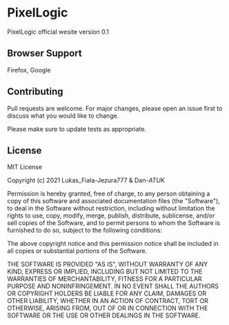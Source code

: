 # PixelLogic

PixelLogic official wesite version 0.1

## Browser Support

Firefox, Google


## Contributing

Pull requests are welcome. For major changes, please open an issue first to discuss what you would like to change.

Please make sure to update tests as appropriate.

## License

MIT License

Copyright (c) 2021 Lukas_Fiala-Jezura777 & Dan-_ATUK_

Permission is hereby granted, free of charge, to any person obtaining a copy
of this software and associated documentation files (the "Software"), to deal
in the Software without restriction, including without limitation the rights
to use, copy, modify, merge, publish, distribute, sublicense, and/or sell
copies of the Software, and to permit persons to whom the Software is
furnished to do so, subject to the following conditions:

The above copyright notice and this permission notice shall be included in all
copies or substantial portions of the Software.

THE SOFTWARE IS PROVIDED "AS IS", WITHOUT WARRANTY OF ANY KIND, EXPRESS OR
IMPLIED, INCLUDING BUT NOT LIMITED TO THE WARRANTIES OF MERCHANTABILITY,
FITNESS FOR A PARTICULAR PURPOSE AND NONINFRINGEMENT. IN NO EVENT SHALL THE
AUTHORS OR COPYRIGHT HOLDERS BE LIABLE FOR ANY CLAIM, DAMAGES OR OTHER
LIABILITY, WHETHER IN AN ACTION OF CONTRACT, TORT OR OTHERWISE, ARISING FROM,
OUT OF OR IN CONNECTION WITH THE SOFTWARE OR THE USE OR OTHER DEALINGS IN THE
SOFTWARE.
